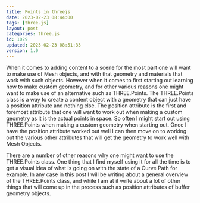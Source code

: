 ```yaml
---
title: Points in threejs
date: 2023-02-23 08:44:00
tags: [three.js]
layout: post
categories: three.js
id: 1029
updated: 2023-02-23 08:51:33
version: 1.0
---
```


When it comes to adding content to a scene for the most part one will want to make use of Mesh objects, and with that geometry and materials that work with such objects. However when it comes to first starting out learning how to make custom geometry, and for other various reasons one might want to make use of an alternative such as THREE.Points. The THREE.Points class is a way to create a content object with a geometry that can just have a position attribute and nothing else. The position attribute is the first and foremost attribute that one will want to work out when making a custom geometry as it is the actual points in space. So often I might start out using THREE.Points when making a custom geometry when starting out. Once I have the position attribute worked out well I can then move on to working out the various other attributes that will get the geometry to work well with Mesh Objects.

There are a number of other reasons why one might want to use the THREE.Points class. One thing that I find myself using it for all the time is to get a visual idea of what is going on with the state of a Curve Path for example. In any case in this post I will be writing about a general overview of the THREE.Points class, and while I am at it write about a lot of other things that will come up in the process such as position attributes of buffer geometry objects.

<!-- more -->
